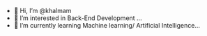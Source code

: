 - 👋 Hi, I’m @khalmam
- 👀 I’m interested in Back-End Development ...
- 🌱 I’m currently learning Machine learning/ Artificial Intelligence...

<!---
khalmam/khalmam is a ✨ special ✨ repository because its `README.md` (this file) appears on your GitHub profile.
You can click the Preview link to take a look at your changes.
--->
